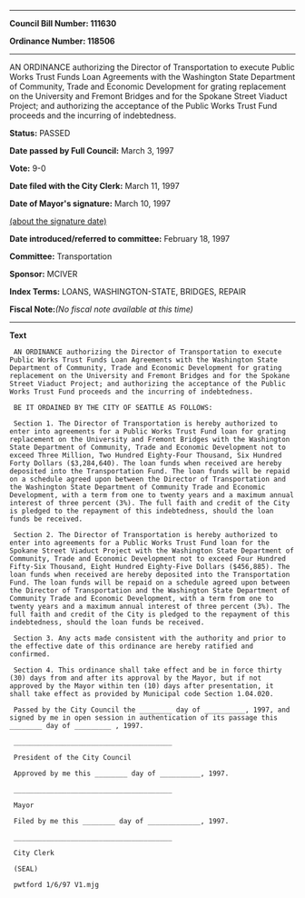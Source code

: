 

********

**Council Bill Number: 111630**
   
**Ordinance Number: 118506**
********

 AN ORDINANCE authorizing the Director of Transportation to execute Public Works Trust Funds Loan Agreements with the Washington State Department of Community, Trade and Economic Development for grating replacement on the University and Fremont Bridges and for the Spokane Street Viaduct Project; and authorizing the acceptance of the Public Works Trust Fund proceeds and the incurring of indebtedness.

**Status:** PASSED
   
**Date passed by Full Council:** March 3, 1997
   
**Vote:** 9-0
   
**Date filed with the City Clerk:** March 11, 1997
   
**Date of Mayor's signature:** March 10, 1997
   
[(about the signature date)](/~public/approvaldate.htm)
   
   
   
**Date introduced/referred to committee:** February 18, 1997
   
**Committee:** Transportation
   
**Sponsor:** MCIVER
   
   
**Index Terms:** LOANS, WASHINGTON-STATE, BRIDGES, REPAIR

**Fiscal Note:**_(No fiscal note available at this time)_

********

**Text**
   
```
 AN ORDINANCE authorizing the Director of Transportation to execute Public Works Trust Funds Loan Agreements with the Washington State Department of Community, Trade and Economic Development for grating replacement on the University and Fremont Bridges and for the Spokane Street Viaduct Project; and authorizing the acceptance of the Public Works Trust Fund proceeds and the incurring of indebtedness.

 BE IT ORDAINED BY THE CITY OF SEATTLE AS FOLLOWS:

 Section 1. The Director of Transportation is hereby authorized to enter into agreements for a Public Works Trust Fund loan for grating replacement on the University and Fremont Bridges with the Washington State Department of Community, Trade and Economic Development not to exceed Three Million, Two Hundred Eighty-Four Thousand, Six Hundred Forty Dollars ($3,284,640). The loan funds when received are hereby deposited into the Transportation Fund. The loan funds will be repaid on a schedule agreed upon between the Director of Transportation and the Washington State Department of Community Trade and Economic Development, with a term from one to twenty years and a maximum annual interest of three percent (3%). The full faith and credit of the City is pledged to the repayment of this indebtedness, should the loan funds be received.

 Section 2. The Director of Transportation is hereby authorized to enter into agreements for a Public Works Trust Fund loan for the Spokane Street Viaduct Project with the Washington State Department of Community, Trade and Economic Development not to exceed Four Hundred Fifty-Six Thousand, Eight Hundred Eighty-Five Dollars ($456,885). The loan funds when received are hereby deposited into the Transportation Fund. The loan funds will be repaid on a schedule agreed upon between the Director of Transportation and the Washington State Department of Community Trade and Economic Development, with a term from one to twenty years and a maximum annual interest of three percent (3%). The full faith and credit of the City is pledged to the repayment of this indebtedness, should the loan funds be received.

 Section 3. Any acts made consistent with the authority and prior to the effective date of this ordinance are hereby ratified and confirmed.

 Section 4. This ordinance shall take effect and be in force thirty (30) days from and after its approval by the Mayor, but if not approved by the Mayor within ten (10) days after presentation, it shall take effect as provided by Municipal code Section 1.04.020.

 Passed by the City Council the ________ day of __________, 1997, and signed by me in open session in authentication of its passage this ________ day of _________ , 1997.

 _______________________________________

 President of the City Council

 Approved by me this ________ day of __________, 1997.

 _______________________________________

 Mayor

 Filed by me this ________ day of _____________, 1997.

 _______________________________________

 City Clerk

 (SEAL)

 pwtford 1/6/97 V1.mjg

```
